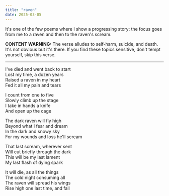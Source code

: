 ```yaml
---
title: "raven"
date: 2025-03-05
---
```


It's one of the few poems where I show a progressing story: the focus goes from me to a raven and then to the raven's scream.

**CONTENT WARNING:** The verse alludes to self-harm, suicide, and death. It's not obvious but it's there. If you find these topics sensitive, don't tempt yourself, skip this verse.

---

I've died and went back to start  
Lost my time, a dozen years  
Raised a raven in my heart  
Fed it all my pain and tears  

I count from one to five  
Slowly climb up the stage  
I take in hands a knife  
And open up the cage  

The dark raven will fly high  
Beyond what I fear and dream  
In the dark and snowy sky  
For my wounds and loss he'll scream  

That last scream, wherever sent  
Will cut briefly through the dark  
This will be my last lament  
My last flash of dying spark  

It will die, as all the things  
The cold night consuming all  
The raven will spread his wings  
Rise high one last time, and fall  
